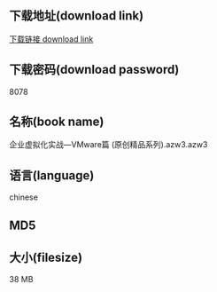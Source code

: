 ## 下载地址(download link)
[下载链接 download link](https://tutu365.netlify.app/?s=%E4%BC%81%E4%B8%9A%E8%99%9A%E6%8B%9F%E5%8C%96%E5%AE%9E%E6%88%98%E2%80%94VMware%E7%AF%87+%28%E5%8E%9F%E5%88%9B%E7%B2%BE%E5%93%81%E7%B3%BB%E5%88%97%29.azw3)

## 下载密码(download password)
8078

## 名称(book name)
企业虚拟化实战—VMware篇 (原创精品系列).azw3.azw3

## 语言(language)
chinese

## MD5


## 大小(filesize)
38 MB
